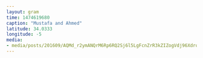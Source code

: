 ```yaml
---
layout: gram
time: 1474619680
caption: "Mustafa and Ahmed"
latitude: 34.0333
longitude: -5
media:
- media/posts/201609/AQMd_r2ymANQrM6Rp6RQ2Sj6l5LgFcnZrR3kZIZogVdj96Xdro84uF0Y0dkyXhYJ7tWRx7zcRmz10qeGwTcPU5LUNQ3RZEOfJm7bmk_17842568926176380.mp4
---
```

